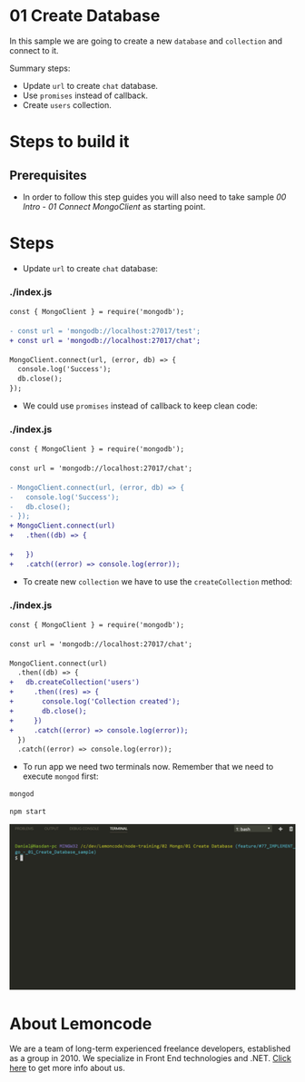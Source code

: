 # 01 Create Database

In this sample we are going to create a new `database` and `collection` and connect to it.

Summary steps:

- Update `url` to create `chat` database.
- Use `promises` instead of callback.
- Create `users` collection.

# Steps to build it

## Prerequisites

- In order to follow this step guides you will also need to take sample _00 Intro - 01 Connect MongoClient_ as starting point.

# Steps

- Update `url` to create `chat` database:

### ./index.js

```diff
const { MongoClient } = require('mongodb');

- const url = 'mongodb://localhost:27017/test';
+ const url = 'mongodb://localhost:27017/chat';

MongoClient.connect(url, (error, db) => {
  console.log('Success');
  db.close();
});

```

- We could use `promises` instead of callback to keep clean code:

### ./index.js

```diff
const { MongoClient } = require('mongodb');

const url = 'mongodb://localhost:27017/chat';

- MongoClient.connect(url, (error, db) => {
-   console.log('Success');
-   db.close();
- });
+ MongoClient.connect(url)
+   .then((db) => {

+   })
+   .catch((error) => console.log(error));

```

- To create new `collection` we have to use the `createCollection` method:

### ./index.js

```diff
const { MongoClient } = require('mongodb');

const url = 'mongodb://localhost:27017/chat';

MongoClient.connect(url)
  .then((db) => {
+   db.createCollection('users')
+     .then((res) => {
+       console.log('Collection created');
+       db.close();
+     })
+     .catch((error) => console.log(error));
  })
  .catch((error) => console.log(error));

```

- To run app we need two terminals now. Remember that we need to execute `mongod` first:

```bash
mongod
```

```bash
npm start
```

![run app](../99%20Resources/01%20Create%20Database/run%20app.gif)

# About Lemoncode

We are a team of long-term experienced freelance developers, established as a group in 2010.
We specialize in Front End technologies and .NET. [Click here](http://lemoncode.net/services/en/#en-home) to get more info about us.
